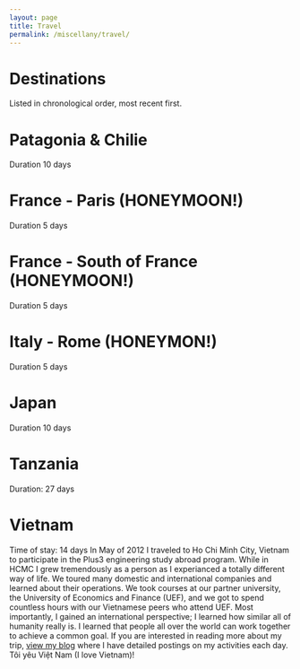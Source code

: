 ```yaml
---
layout: page
title: Travel
permalink: /miscellany/travel/
---
```


# Destinations
Listed in chronological order, most recent first.

# Patagonia & Chilie
Duration 10 days

# France - Paris (HONEYMOON!)
Duration 5 days

# France - South of France (HONEYMOON!)
Duration 5 days

# Italy - Rome (HONEYMON!)
Duration 5 days

# Japan
Duration 10 days

# Tanzania
Duration: 27 days

# Vietnam
Time of stay: 14 days
In May of 2012 I traveled to Ho Chi Minh City, Vietnam to participate in the Plus3 engineering study abroad program. While in HCMC I grew tremendously as a person as I experianced a totally different way of life. We toured many domestic and international companies and learned about their operations. We took courses at our partner university, the University of Economics and Finance (UEF), and we got to spend countless hours with our Vietnamese peers who attend UEF. Most importantly, I gained an international perspective; I learned how similar all of humanity really is. I learned that people all over the world can work together to achieve a common goal. If you are interested in reading more about my trip, [view my blog](http://alexvallejovietnamplus3.blogspot.com) where I have detailed postings on my activities each day. Tôi yêu Việt Nam (I love Vietnam)!